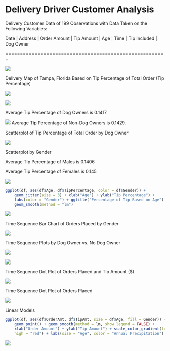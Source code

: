 Delivery Driver Customer Analysis
================

Delivery Customer Data of 199 Observations with Data Taken on the Following Variables:

Date | Address | Order Amount | Tip Amount | Age | Time | Tip Included | Dog Owner

=======================================================


![](Delivery-Analysis_files/figure-markdown_github/unnamed-chunk-3-1.png)

Delivery Map of Tampa, Florida Based on Tip Percentage of Total Order (Tip Percentage)

![](Delivery-Analysis_files/figure-markdown_github/unnamed-chunk-4-1.png)

![](Delivery-Analysis_files/figure-markdown_github/unnamed-chunk-5-1.png)

Average Tip Percentage of Dog Owners is 0.1417

![](Delivery-Analysis_files/figure-markdown_github/unnamed-chunk-6-1.png) Average Tip Percentage of Non-Dog Owners is 0.1429.

Scatterplot of Tip Percentage of Total Order by Dog Owner

![](Delivery-Analysis_files/figure-markdown_github/unnamed-chunk-7-1.png)

Scatterplot by Gender

Average Tip Percentage of Males is 0.1406

Average Tip Percentage of Females is 0.145

![](Delivery-Analysis_files/figure-markdown_github/unnamed-chunk-8-1.png)

``` r
ggplot(df, aes(df$Age, df$TipPercentage, color = df$Gender)) + 
    geom_jitter(size = 3) + xlab("Age") + ylab("Tip Percentage") + 
    labs(color = "Gender") + ggtitle("Percentage of Tip Based on Age") + 
    geom_smooth(method = "lm")
```

![](Delivery-Analysis_files/figure-markdown_github/unnamed-chunk-9-1.png)

Time Sequence Bar Chart of Orders Placed by Gender

![](Delivery-Analysis_files/figure-markdown_github/unnamed-chunk-10-1.png)

Time Sequence Plots by Dog Owner vs. No Dog Owner

![](Delivery-Analysis_files/figure-markdown_github/unnamed-chunk-11-1.png)

![](Delivery-Analysis_files/figure-markdown_github/unnamed-chunk-12-1.png)

Time Sequence Dot Plot of Orders Placed and Tip Amount ($)

![](Delivery-Analysis_files/figure-markdown_github/unnamed-chunk-13-1.png)

Time Sequence Dot Plot of Orders Placed

![](Delivery-Analysis_files/figure-markdown_github/unnamed-chunk-14-1.png)

Linear Models

``` r
ggplot(df, aes(df$OrderAmt, df$TipAmt, size = df$Age, fill = Gender)) + 
    geom_point() + geom_smooth(method = lm, show.legend = FALSE) + 
    xlab("Order Amount") + ylab("Tip Amount") + scale_color_gradient(low = "blue", 
    high = "red") + labs(size = "Age", color = "Annual Precipitation")
```

![](Delivery-Analysis_files/figure-markdown_github/unnamed-chunk-15-1.png)
